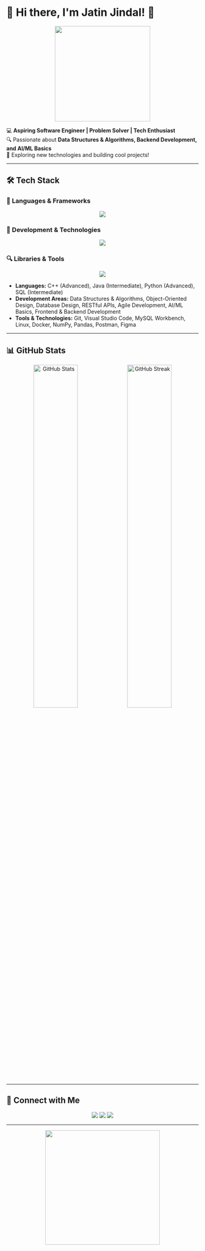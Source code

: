 # 🚀 Hi there, I'm Jatin Jindal! 👋  

<p align="center">
  <img src="https://media.giphy.com/media/qgQUggAC3Pfv687qPC/giphy.gif" width="250px">
</p>

💻 **Aspiring Software Engineer | Problem Solver | Tech Enthusiast**  
🔍 Passionate about **Data Structures & Algorithms, Backend Development, and AI/ML Basics**  
📌 Exploring new technologies and building cool projects!  

---

## 🛠 Tech Stack  
### 🚀 Languages & Frameworks  
<p align="center">
  <img src="https://skillicons.dev/icons?i=cpp,java,python,html,css,javascript,sql" />
</p>

### 🔧 Development & Technologies  
<p align="center">
  <img src="https://skillicons.dev/icons?i=git,linux,docker,vscode,github,postman,figma,bootstrap,mysql" />
</p>

### 🔍 Libraries & Tools  
<p align="center">
  <img src="https://skillicons.dev/icons?i=numpy,pandas" />
</p>

- **Languages:** C++ (Advanced), Java (Intermediate), Python (Advanced), SQL (Intermediate)  
- **Development Areas:** Data Structures & Algorithms, Object-Oriented Design, Database Design, RESTful APIs, Agile Development, AI/ML Basics, Frontend & Backend Development  
- **Tools & Technologies:** Git, Visual Studio Code, MySQL Workbench, Linux, Docker, NumPy, Pandas, Postman, Figma  

---

## 📊 GitHub Stats  
<p align="center">
  <img src="https://github-readme-stats.vercel.app/api?username=jatinjindall&show_icons=true&theme=radical" width="48%" alt="GitHub Stats">
  <img src="https://github-readme-streak-stats.herokuapp.com/?user=jatinjindall&theme=radical" width="48%" alt="GitHub Streak">
</p>

---

## 🔗 Connect with Me  
<p align="center">
  <a href="mailto:jjindal_be23@thapar.edu"><img src="https://img.shields.io/badge/Email-D14836?style=for-the-badge&logo=gmail&logoColor=white"></a>
  <a href="https://www.linkedin.com/in/jatinjindal54/"><img src="https://img.shields.io/badge/LinkedIn-0077B5?style=for-the-badge&logo=linkedin&logoColor=white"></a>
  <a href="https://github.com/jatinjindall"><img src="https://img.shields.io/badge/GitHub-100000?style=for-the-badge&logo=github&logoColor=white"></a>
</p>

---

<p align="center"> 
  <img src="https://media.giphy.com/media/jpVnC65DmYeyRL4LHS/giphy.gif" width="300px"> 
</p>
